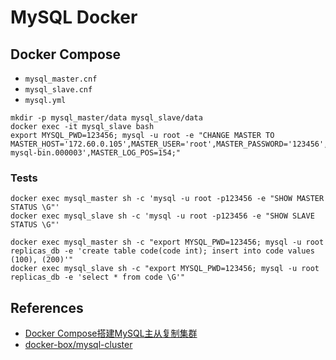 # MySQL Docker

## Docker Compose
- `mysql_master.cnf`
- `mysql_slave.cnf`
- `mysql.yml`

```
mkdir -p mysql_master/data mysql_slave/data
docker exec -it mysql_slave bash
export MYSQL_PWD=123456; mysql -u root -e "CHANGE MASTER TO MASTER_HOST='172.60.0.105',MASTER_USER='root',MASTER_PASSWORD='123456',MASTER_LOG_FILE='replicas-mysql-bin.000003',MASTER_LOG_POS=154;"
```

### Tests
```
docker exec mysql_master sh -c 'mysql -u root -p123456 -e "SHOW MASTER STATUS \G"'
docker exec mysql_slave sh -c 'mysql -u root -p123456 -e "SHOW SLAVE STATUS \G"'

docker exec mysql_master sh -c "export MYSQL_PWD=123456; mysql -u root replicas_db -e 'create table code(code int); insert into code values (100), (200)'"
docker exec mysql_slave sh -c "export MYSQL_PWD=123456; mysql -u root replicas_db -e 'select * from code \G'"
```

## References
- [Docker Compose搭建MySQL主从复制集群](https://zhuanlan.zhihu.com/p/45193580)
- [docker-box/mysql-cluster](https://github.com/docker-box/mysql-cluster)